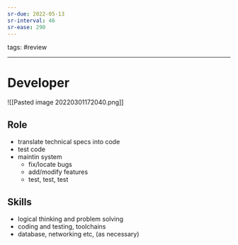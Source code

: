 ```yaml
---
sr-due: 2022-05-13
sr-interval: 46
sr-ease: 290
---
```

tags: #review

---
# Developer
![[Pasted image 20220301172040.png]]

## Role
- translate technical specs into code
- test code
- maintin system
	- fix/locate bugs
	- add/modify features
	- test, test, test

## Skills
- logical thinking and problem solving
- coding and testing, toolchains
- database, networking etc, (as necessary)
